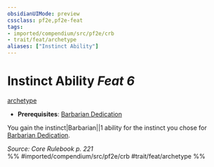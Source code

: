 ```yaml
---
obsidianUIMode: preview
cssclass: pf2e,pf2e-feat
tags:
- imported/compendium/src/pf2e/crb
- trait/feat/archetype
aliases: ["Instinct Ability"]
---
```

# Instinct Ability  *Feat 6*  
[archetype](archetype.md)  

- **Prerequisites**: [Barbarian Dedication](barbarian-dedication.md)

You gain the instinct|Barbarian||1 ability for the instinct you chose for [Barbarian Dedication](barbarian-dedication.md).

*Source: Core Rulebook p. 221*  
%% #imported/compendium/src/pf2e/crb #trait/feat/archetype %%